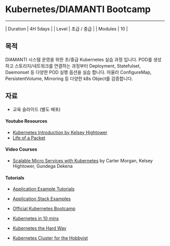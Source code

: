 # Kubernetes/DIAMANTI Bootcamp
---------

| Duration       | 4H 5days     |
| Level     | 초급 / 중급 |
| Modules          | 10 |

## 목적

DIAMANTI 시스템 운영을 위한 초/중급 Kubernetes 실습 과정 입니다. POD를 생성하고 스토리지/네트워크를 연결하는 과정부터 Deployment, Statefulset, Daemonset 등 다양한 POD 실행 옵션을 실습 합니다. 아울러 ConfigureMap, PersistentVolume, Mirroring 등 다양한 k8s Object를 검증합니다.

## 자료

  * 교육 슬라이드 (별도 배포)  

#### Youtube Resources
  * [Kubernetes Introduction by Kelsey Hightower](https://www.youtube.com/watch?v=HlAXp0-M6SY)
  * [Life of a Packet](https://www.youtube.com/watch?v=0Omvgd7Hg1I)

#### Video Courses
  * [Scalable Micro Services with Kubernetes](https://in.udacity.com/course/scalable-microservices-with-kubernetes--ud615) by Carter Morgan, Kelsey Hightower, Gundega Dekena


#### Tutorials
  * [Application Example Tutorials](https://github.com/kubernetes/examples)

  * [Application Stack Examples](https://github.com/kubernetes/kubernetes/tree/master/examples)

  * [Official Kubernetes Bootcamp](https://github.com/kubernetes/kubernetes-bootcamp)

  * [Kubernetes in 10 mins](https://blog.alexellis.io/kubernetes-in-10-minutes/)

  * [Kubernetes the Hard Way](https://github.com/kelseyhightower/kubernetes-the-hard-way)

  * [Kubernetes Cluster for the Hobbyist](https://github.com/hobby-kube/guide)
